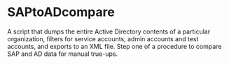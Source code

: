 SAPtoADcompare
==============

A script that dumps the entire Active Directory contents of a particular organization, filters for service accounts, admin accounts and test accounts, and exports to an XML file. Step one of a procedure to compare SAP and AD data for manual true-ups.
